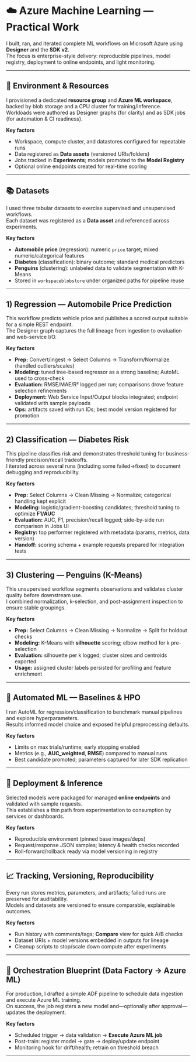 # ☁️ Azure Machine Learning — Practical Work

I built, ran, and iterated complete ML workflows on Microsoft Azure using **Designer** and the **SDK v2**.  
The focus is enterprise-style delivery: reproducible pipelines, model registry, deployment to online endpoints, and light monitoring.

---

## 🔧 Environment & Resources

I provisioned a dedicated **resource group** and **Azure ML workspace**, backed by blob storage and a CPU cluster for training/inference.  
Workloads were authored as Designer graphs (for clarity) and as SDK jobs (for automation & CI readiness).

**Key factors**
- Workspace, compute cluster, and datastores configured for repeatable runs  
- Data registered as **Data assets** (versioned URIs/folders)  
- Jobs tracked in **Experiments**; models promoted to the **Model Registry**  
- Optional online endpoints created for real-time scoring

---

## 📚 Datasets

I used three tabular datasets to exercise supervised and unsupervised workflows.  
Each dataset was registered as a **Data asset** and referenced across experiments.

**Key factors**
- **Automobile price** (regression): numeric `price` target; mixed numeric/categorical features  
- **Diabetes** (classification): binary outcome; standard medical predictors  
- **Penguins** (clustering): unlabeled data to validate segmentation with K-Means  
- Stored in `workspaceblobstore` under organized paths for pipeline reuse

---

## 1) Regression — Automobile Price Prediction

This workflow predicts vehicle price and publishes a scored output suitable for a simple REST endpoint.  
The Designer graph captures the full lineage from ingestion to evaluation and web-service I/O.

**Key factors**
- **Prep:** Convert/ingest → Select Columns → Transform/Normalize (handled outliers/scales)  
- **Modeling:** tuned tree-based regressor as a strong baseline; AutoML used to cross-check  
- **Evaluation:** RMSE/MAE/R² logged per run; comparisons drove feature selection refinements  
- **Deployment:** Web Service Input/Output blocks integrated; endpoint validated with sample payloads  
- **Ops:** artifacts saved with run IDs; best model version registered for promotion

---

## 2) Classification — Diabetes Risk

This pipeline classifies risk and demonstrates threshold tuning for business-friendly precision/recall tradeoffs.  
I iterated across several runs (including some failed→fixed) to document debugging and reproducibility.

**Key factors**
- **Prep:** Select Columns → Clean Missing → Normalize; categorical handling kept explicit  
- **Modeling:** logistic/gradient-boosting candidates; threshold tuning to optimize **F1/AUC**  
- **Evaluation:** AUC, F1, precision/recall logged; side-by-side run comparison in Jobs UI  
- **Registry:** top performer registered with metadata (params, metrics, data version)  
- **Handoff:** scoring schema + example requests prepared for integration tests

---

## 3) Clustering — Penguins (K-Means)

This unsupervised workflow segments observations and validates cluster quality before downstream use.  
I combined normalization, k-selection, and post-assignment inspection to ensure stable groupings.

**Key factors**
- **Prep:** Select Columns → Clean Missing → Normalize → Split for holdout checks  
- **Modeling:** K-Means with **silhouette** scoring; elbow method for k pre-selection  
- **Evaluation:** silhouette per k logged; cluster sizes and centroids exported  
- **Usage:** assigned cluster labels persisted for profiling and feature enrichment

---

## 🤖 Automated ML — Baselines & HPO

I ran AutoML for regression/classification to benchmark manual pipelines and explore hyperparameters.  
Results informed model choice and exposed helpful preprocessing defaults.

**Key factors**
- Limits on max trials/runtime; early stopping enabled  
- Metrics (e.g., **AUC_weighted**, **RMSE**) compared to manual runs  
- Best candidate promoted; parameters captured for later SDK replication

---

## 🚀 Deployment & Inference

Selected models were packaged for managed **online endpoints** and validated with sample requests.  
This establishes a thin path from experimentation to consumption by services or dashboards.

**Key factors**
- Reproducible environment (pinned base images/deps)  
- Request/response JSON samples; latency & health checks recorded  
- Roll-forward/rollback ready via model versioning in registry

---

## 📈 Tracking, Versioning, Reproducibility

Every run stores metrics, parameters, and artifacts; failed runs are preserved for auditability.  
Models and datasets are versioned to ensure comparable, explainable outcomes.

**Key factors**
- Run history with comments/tags; **Compare** view for quick A/B checks  
- Dataset URIs + model versions embedded in outputs for lineage  
- Cleanup scripts to stop/scale down compute after experiments

---

## 🔗 Orchestration Blueprint (Data Factory → Azure ML)

For production, I drafted a simple ADF pipeline to schedule data ingestion and execute Azure ML training.  
On success, the job registers a new model and—optionally after approval—updates the deployment.

**Key factors**
- Scheduled trigger → data validation → **Execute Azure ML job**  
- Post-train: register model → gate → deploy/update endpoint  
- Monitoring hook for drift/health; retrain on threshold breach

---


